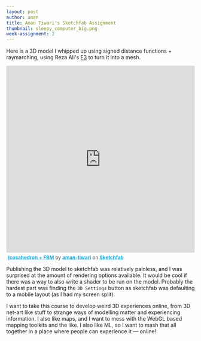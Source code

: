 ```yaml
---
layout: post
author: aman
title: Aman Tiwari's Sketchfab Assignment 
thumbnail: sleepy_computer_big.png
week-assignment: 2
---
```


Here is a 3D model I whipped up using signed distance functions + raymarching, using Reza Ali's [F3](www.syedrezaali.com/f3-mac-app/) to turn it into a mesh.

<div class="sketchfab-embed-wrapper" height="500px" ><iframe width="100%" height="500px" src="https://sketchfab.com/models/a954f911f6d0444487c5cd864b6490a1/embed?autospin=0.2&amp;autostart=1" frameborder="0" allowvr allowfullscreen mozallowfullscreen="true" webkitallowfullscreen="true" onmousewheel=""></iframe>

<p style="font-size: 13px; font-weight: normal; margin: 5px; color: #4A4A4A;">
    <a href="https://sketchfab.com/models/a954f911f6d0444487c5cd864b6490a1?utm_medium=embed&utm_source=website&utm_campain=share-popup" target="_blank" style="font-weight: bold; color: #1CAAD9;">Icosahedron + FBM</a>
    by <a href="https://sketchfab.com/aman-tiwari?utm_medium=embed&utm_source=website&utm_campain=share-popup" target="_blank" style="font-weight: bold; color: #1CAAD9;">aman-tiwari</a>
    on <a href="https://sketchfab.com?utm_medium=embed&utm_source=website&utm_campain=share-popup" target="_blank" style="font-weight: bold; color: #1CAAD9;">Sketchfab</a>
</p>
</div>

Publishing the 3D model to sketchfab was relatively painless, and I was surprised at the amount of rendering options available. It would be cool if there was a way to also write a shader to be run on the model. Probably the hardest part was finding the `3D Settings` button as sketchfab was defaulting to a mobile layout (as I had my screen split).

I want to take this course to develop weird 3D experiences online, from 3D net-art like stuff to strange ways of modelling matter and experiencing information. I also like maps, and I want to mess with the WebGL based mapping toolkits and the like. I also like ML, so I want to mash that all together in a place where people can experience it — online!



